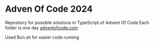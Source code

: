 # Adven Of Code 2024
Repository for possible solutions in TypeScript of Advent Of Code
Each folder is one day
[adventofcode.com](https://adventofcode.com/)

Used Bun.sh for easier code running